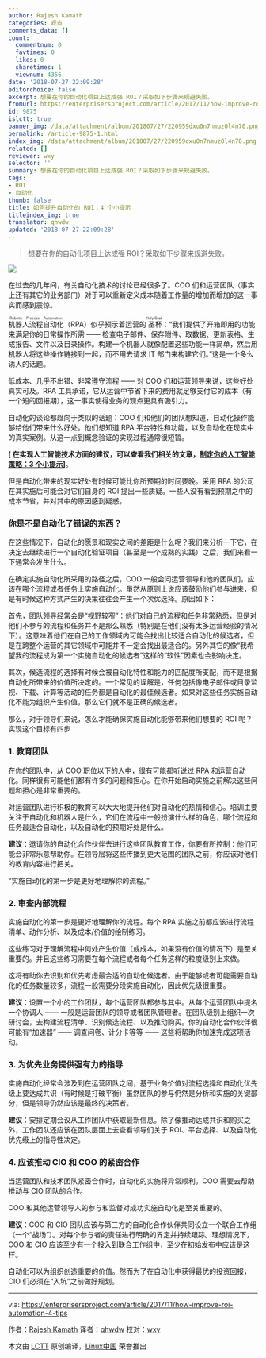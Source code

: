 ```yaml
---
author: Rajesh Kamath
categories: 观点
comments_data: []
count:
  commentnum: 0
  favtimes: 0
  likes: 0
  sharetimes: 1
  viewnum: 4356
date: '2018-07-27 22:09:28'
editorchoice: false
excerpt: 想要在你的自动化项目上达成强 ROI？采取如下步骤来规避失败。
fromurl: https://enterprisersproject.com/article/2017/11/how-improve-roi-automation-4-tips
id: 9875
islctt: true
banner_img: /data/attachment/album/201807/27/220959dxu0n7nmuz0l4n70.png
permalink: /article-9875-1.html
index_img: /data/attachment/album/201807/27/220959dxu0n7nmuz0l4n70.png.thumb.jpg
related: []
reviewer: wxy
selector: ''
summary: 想要在你的自动化项目上达成强 ROI？采取如下步骤来规避失败。
tags:
- ROI
- 自动化
thumb: false
title: 如何提升自动化的 ROI：4 个小提示
titleindex_img: true
translator: qhwdw
updated: '2018-07-27 22:09:28'
---
```



> 
> 想要在你的自动化项目上达成强 ROI？采取如下步骤来规避失败。
> 
> 
> 


![](/data/attachment/album/201807/27/220959dxu0n7nmuz0l4n70.png)


在过去的几年间，有关自动化技术的讨论已经很多了。COO 们和运营团队（事实上还有其它的业务部门）对于可以重新定义成本随着工作量的增加而增加的这一事实而感到震惊。


<ruby> 机器人流程自动化 <rt>  Robotic Process Automation </rt></ruby>（RPA）似乎预示着运营的<ruby> 圣杯 <rt>  Holy Grail </rt></ruby>：“我们提供了开箱即用的功能来满足你的日常操作所需 —— 检查电子邮件、保存附件、取数据、更新表格、生成报告、文件以及目录操作。构建一个机器人就像配置这些功能一样简单，然后用机器人将这些操作链接到一起，而不用去请求 IT 部门来构建它们。”这是一个多么诱人的话题。


低成本、几乎不出错、非常遵守流程 —— 对 COO 们和运营领导来说，这些好处真实可及。RPA 工具承诺，它从运营中节省下来的费用就足够支付它的成本（有一个短的回报期），这一事实使得业务的观点更具有吸引力。


自动化的谈论都趋向于类似的话题：COO 们和他们的团队想知道，自动化操作能够给他们带来什么好处。他们想知道 RPA 平台特性和功能，以及自动化在现实中的真实案例。从这一点到概念验证的实现过程通常很短暂。


**[ 在实现人工智能技术方面的建议，可以查看我们相关的文章，[制定你的人工智能策略：3 个小提示](https://enterprisersproject.com/article/2017/11/crafting-your-ai-strategy-3-tips?sc_cid=70160000000h0aXAAQ)]**。


但是自动化带来的现实好处有时候可能比你所预期的时间要晚。采用 RPA 的公司在其实施后可能会对它们自身的 ROI 提出一些质疑。一些人没有看到预期之中的成本节省，并对其中的原因感到疑惑。


### 你是不是自动化了错误的东西？


在这些情况下，自动化的愿景和现实之间的差距是什么呢？我们来分析一下它，在决定去继续进行一个自动化验证项目（甚至是一个成熟的实践）之后，我们来看一下通常会发生什么。


在确定实施自动化所采用的路径之后，COO 一般会问运营领导和他的团队们，应该在哪个流程或者任务上实施自动化。虽然从原则上说应该鼓励他们参与进来，但是有时候这种方式产生的决策往往会产生一个次优选择。原因如下：


首先，团队领导经常会是“视野较窄”：他们对自己的流程和任务非常熟悉，但是对他们不参与的流程和任务并不是那么熟悉（特别是在他们没有太多运营经验的情况下）。这意味着他们在自己的工作领域内可能会找出比较适合自动化的候选者，但是在跨整个运营的其它领域中可能并不一定会找出最适合的。另外其它的像“我希望我的流程成为第一个实施自动化的候选者”这样的“软性”因素也会影响决定。


其次，候选流程的选择有时候会被自动化特性和能力的匹配度所支配，而不是根据自动化所带来的价值所决定的。一个常见的误解是，任何包括像电子邮件或目录监视、下载、计算等活动的任务都是自动化的最佳候选者。如果对这些任务实施自动化不能为组织产生价值，那么它们就不是正确的候选者。


那么，对于领导们来说，怎么才能确保实施自动化能够带来他们想要的 ROI 呢？实现这个目标有四步：


### 1. 教育团队


在你的团队中，从 COO 职位以下的人中，很有可能都听说过 RPA 和运营自动化。同样很有可能他们都有许多的问题和担心。在你开始启动实施之前解决这些问题和担心是非常重要的。


对运营团队进行积极的教育可以大大地提升他们对自动化的热情和信心。培训主要关注于自动化和机器人是什么，它们在流程中一般扮演什么样的角色，哪个流程和任务最适合自动化，以及自动化的预期好处是什么。


**建议**：邀请你的自动化合作伙伴去进行这些团队教育工作，你要有所控制：他们可能会非常乐意帮助你。在领导层将这些传播到更大范围的团队之前，你应该对他们的教育内容进行把关。


“实施自动化的第一步是更好地理解你的流程。”


### 2. 审查内部流程


实施自动化的第一步是更好地理解你的流程。每个 RPA 实施之前都应该进行流程清单、动作分析、以及成本/价值的绘制练习。


这些练习对于理解流程中何处产生价值（或成本，如果没有价值的情况下）是至关重要的。并且这些练习需要在每个流程或者每个任务这样的粒度级别上来做。


这将有助你去识别和优先考虑最合适的自动化候选者。由于能够或者可能需要自动化的任务数量较多，流程一般需要分段实施自动化，因此优先级很重要。


**建议**：设置一个小的工作团队，每个运营团队都参与其中。从每个运营团队中提名一个协调人 —— 一般是运营团队的领导或者团队管理者。在团队级别上组织一次研讨会，去构建流程清单、识别候选流程、以及推动购买。你的自动化合作伙伴很可能有“加速器” —— 调查问卷、计分卡等等 —— 这些将帮助你加速完成这项活动。


### 3. 为优先业务提供强有力的指导


实施自动化经常会涉及到在运营团队之间，基于业务价值对流程选择和自动化优先级上要达成共识（有时候是打破平衡）虽然团队的参与仍然是分析和实施的关键部分，但是领导仍然应该是最终的决策者。


**建议**：安排定期会议从工作团队中获取最新信息。除了像推动达成共识和购买之外，工作团队还应该在团队层面上去查看领导们关于 ROI、平台选择、以及自动化优先级上的指导性决定。


### 4. 应该推动 CIO 和 COO 的紧密合作


当运营团队和技术团队紧密合作时，自动化的实施将异常顺利。COO 需要去帮助推动与 CIO 团队的合作。


COO 和其他运营领导人的参与和监督对成功实施自动化是至关重要的。


**建议**：COO 和 CIO 团队应该与第三方的自动化合作伙伴共同设立一个联合工作组（一个“战场”）。对每个参与者的责任进行明确的界定并持续跟踪。理想情况下，COO 和 CIO 应该至少有一个投入到联合工作组中，至少在初始发布中应该是这样。


自动化可以为组织创造重要的价值。然而为了在自动化中获得最优的投资回报，CIO 们必须在“入坑”之前做好规划。




---


via: <https://enterprisersproject.com/article/2017/11/how-improve-roi-automation-4-tips>


作者：[Rajesh Kamath](https://enterprisersproject.com/user/rajesh-kamath) 译者：[qhwdw](https://github.com/qhwdw) 校对：[wxy](https://github.com/wxy)


本文由 [LCTT](https://github.com/LCTT/TranslateProject) 原创编译，[Linux中国](https://linux.cn/) 荣誉推出